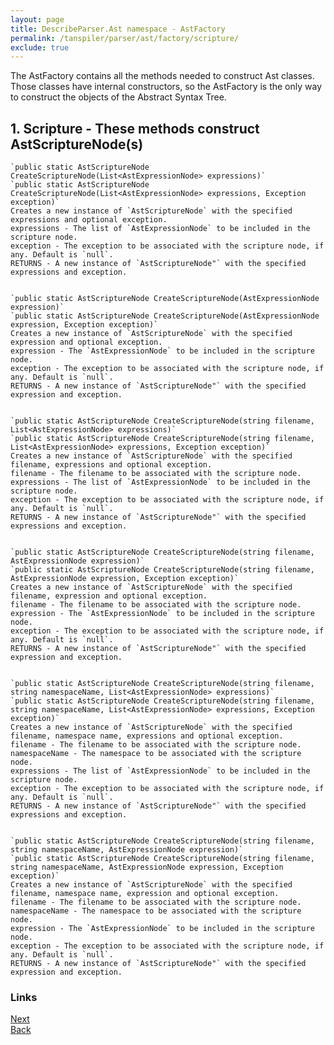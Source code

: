 ```yaml
---
layout: page
title: DescribeParser.Ast namespace - AstFactory
permalink: /tanspiler/parser/ast/factory/scripture/
exclude: true
---
```

The AstFactory contains all the methods needed to construct Ast classes. Those classes have internal constructors, so the AstFactory is the only way to construct the objects of the Abstract Syntax Tree.


## 1. Scripture - These methods construct AstScriptureNode(s)
	

	`public static AstScriptureNode CreateScriptureNode(List<AstExpressionNode> expressions)`
	`public static AstScriptureNode CreateScriptureNode(List<AstExpressionNode> expressions, Exception exception)`
	Creates a new instance of `AstScriptureNode` with the specified expressions and optional exception.
	expressions - The list of `AstExpressionNode` to be included in the scripture node.
	exception - The exception to be associated with the scripture node, if any. Default is `null`.
	RETURNS - A new instance of `AstScriptureNode"` with the specified expressions and exception.


	`public static AstScriptureNode CreateScriptureNode(AstExpressionNode expression)`
	`public static AstScriptureNode CreateScriptureNode(AstExpressionNode expression, Exception exception)`
	Creates a new instance of `AstScriptureNode` with the specified expression and optional exception.
	expression - The `AstExpressionNode` to be included in the scripture node.
	exception - The exception to be associated with the scripture node, if any. Default is `null`.
	RETURNS - A new instance of `AstScriptureNode"` with the specified expression and exception.


	`public static AstScriptureNode CreateScriptureNode(string filename, List<AstExpressionNode> expressions)`
	`public static AstScriptureNode CreateScriptureNode(string filename, List<AstExpressionNode> expressions, Exception exception)`
	Creates a new instance of `AstScriptureNode` with the specified filename, expressions and optional exception.
	filename - The filename to be associated with the scripture node.
	expressions - The list of `AstExpressionNode` to be included in the scripture node.
	exception - The exception to be associated with the scripture node, if any. Default is `null`.
	RETURNS - A new instance of `AstScriptureNode"` with the specified expressions and exception.


	`public static AstScriptureNode CreateScriptureNode(string filename, AstExpressionNode expression)`
	`public static AstScriptureNode CreateScriptureNode(string filename, AstExpressionNode expression, Exception exception)`
	Creates a new instance of `AstScriptureNode` with the specified filename, expression and optional exception.
	filename - The filename to be associated with the scripture node.
	expression - The `AstExpressionNode` to be included in the scripture node.
	exception - The exception to be associated with the scripture node, if any. Default is `null`.
	RETURNS - A new instance of `AstScriptureNode"` with the specified expression and exception.
	
	
	`public static AstScriptureNode CreateScriptureNode(string filename, string namespaceName, List<AstExpressionNode> expressions)`
	`public static AstScriptureNode CreateScriptureNode(string filename, string namespaceName, List<AstExpressionNode> expressions, Exception exception)`
	Creates a new instance of `AstScriptureNode` with the specified filename, namespace name, expressions and optional exception.
	filename - The filename to be associated with the scripture node.
	namespaceName - The namespace to be associated with the scripture node.
	expressions - The list of `AstExpressionNode` to be included in the scripture node.
	exception - The exception to be associated with the scripture node, if any. Default is `null`.
	RETURNS - A new instance of `AstScriptureNode"` with the specified expressions and exception.


	`public static AstScriptureNode CreateScriptureNode(string filename, string namespaceName, AstExpressionNode expression)`
	`public static AstScriptureNode CreateScriptureNode(string filename, string namespaceName, AstExpressionNode expression, Exception exception)`
	Creates a new instance of `AstScriptureNode` with the specified filename, namespace name, expression and optional exception.
	filename - The filename to be associated with the scripture node.
	namespaceName - The namespace to be associated with the scripture node.
	expression - The `AstExpressionNode` to be included in the scripture node.
	exception - The exception to be associated with the scripture node, if any. Default is `null`.
	RETURNS - A new instance of `AstScriptureNode"` with the specified expression and exception.


### Links
[Next](/tanspiler/parser/ast/factory/expression/)<br>
[Back](/tanspiler/parser/ast/factory/)